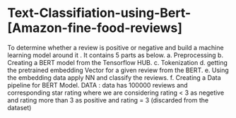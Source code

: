 # Text-Classifiation-using-Bert-[Amazon-fine-food-reviews]
To determine whether a review is positive or negative and build a machine learning model around it .
It contains 5 parts as below.
   a. Preprocessing 
   b. Creating a BERT model from the Tensorflow HUB.
   c. Tokenization
   d. getting the pretrained embedding Vector for a given review from the BERT.
   e. Using the embedding data apply NN and classify the reviews.
   f. Creating a Data pipeline for BERT Model.
DATA : data has 100000 reviews and corresponding star rating where we are considering rating < 3 as negetive and 
rating more than 3 as positive and rating = 3 (discarded from the dataset)
